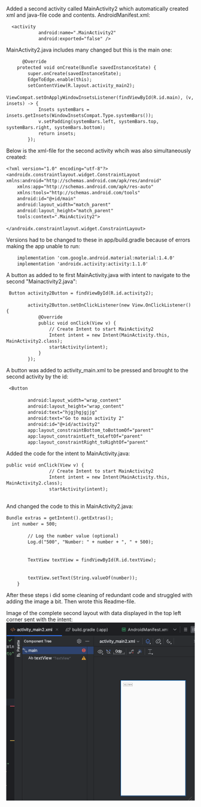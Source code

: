 



Added a second activity called MainActivity2 which automatically created xml and java-file
code and contents.
AndroidManifest.xml:
```
  <activity
            android:name=".MainActivity2"
            android:exported="false" />
```

MainActivity2.java includes many changed but this is the main one:
```
      @Override
    protected void onCreate(Bundle savedInstanceState) {
        super.onCreate(savedInstanceState);
        EdgeToEdge.enable(this);
        setContentView(R.layout.activity_main2);
        ViewCompat.setOnApplyWindowInsetsListener(findViewById(R.id.main), (v, insets) -> {
            Insets systemBars = insets.getInsets(WindowInsetsCompat.Type.systemBars());
            v.setPadding(systemBars.left, systemBars.top, systemBars.right, systemBars.bottom);
            return insets;
        });
```
Below is the xml-file for the second activity whcih was also simultaneously created:
```
<?xml version="1.0" encoding="utf-8"?>
<androidx.constraintlayout.widget.ConstraintLayout xmlns:android="http://schemas.android.com/apk/res/android"
    xmlns:app="http://schemas.android.com/apk/res-auto"
    xmlns:tools="http://schemas.android.com/tools"
    android:id="@+id/main"
    android:layout_width="match_parent"
    android:layout_height="match_parent"
    tools:context=".MainActivity2">

</androidx.constraintlayout.widget.ConstraintLayout>
```




Versions had to be changed to these in app/build.gradle because of errors making the app unable to run:
```
    implementation 'com.google.android.material:material:1.4.0'
    implementation 'androidx.activity:activity:1.1.0'
```

A button as added to te first MainActivity.java with intent to navigate to the second "Mainactivity2.java":
```
 Button activity2Button = findViewById(R.id.activity2);

        activity2Button.setOnClickListener(new View.OnClickListener() {
            @Override
            public void onClick(View v) {
                // Create Intent to start MainActivity2
                Intent intent = new Intent(MainActivity.this, MainActivity2.class);
                startActivity(intent);
            }
        });
```
A button was added to activity_main.xml to be pressed and brought to the second activity by the id:
```
 <Button

        android:layout_width="wrap_content"
        android:layout_height="wrap_content"
        android:text="hjgjhgjgjjg"
        android:text="Go to main activity 2"
        android:id="@+id/activity2"
        app:layout_constraintBottom_toBottomOf="parent"
        app:layout_constraintLeft_toLeftOf="parent"
        app:layout_constraintRight_toRightOf="parent"
```
Added the code for the intent to MainActivity.java:
```
public void onClick(View v) {
                // Create Intent to start MainActivity2
                Intent intent = new Intent(MainActivity.this, MainActivity2.class);
                startActivity(intent);
                
```

And changed the code to this in MainActivity2.java:
```
Bundle extras = getIntent().getExtras();
  int number = 500;

        // Log the number value (optional)
        Log.d("500", "Number: " + number + ", " + 500);


        TextView textView = findViewById(R.id.textView);


        textView.setText(String.valueOf(number));
    }
```

After these steps i did some cleaning of redundant code and struggled with adding the image
a bit. Then wrote this Readme-file.


Image of the complete second layout with data displayed in the top left corner sent with the intent:
![img.png](img.png)

